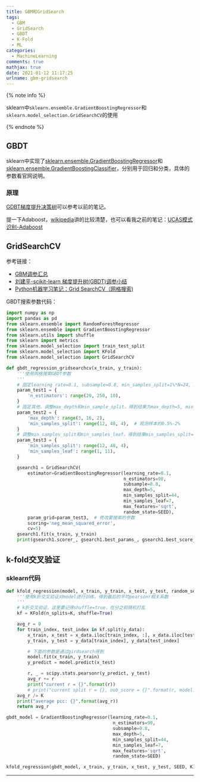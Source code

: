 ```yaml
---
title: GBM和GridSearch
tags:
  - GBM
  - GridSearch
  - GBDT
  - K-Fold
  - ML
categories:
  - MachineLearning
comments: true
mathjax: true
date: 2021-01-12 11:17:25
urlname: gbm-gridsearch
---
```


<meta name="referrer" content="no-referrer" />

{% note info %}

sklearn中`sklearn.ensemble.GradientBoostingRegressor`和`sklearn.model_selection.GridSearchCV`的使用

{% endnote %}
<!--more-->

## GBDT

sklearn中实现了[sklearn.ensemble.GradientBoostingRegressor](https://scikit-learn.org/stable/modules/generated/sklearn.ensemble.GradientBoostingRegressor.html#sklearn.ensemble.GradientBoostingRegressor)和[sklearn.ensemble.GradientBoostingClassifier](https://scikit-learn.org/stable/modules/generated/sklearn.ensemble.GradientBoostingRegressor.html#sklearn.ensemble.GradientBoostingRegressor)，分别用于回归和分类，具体的参数看官网说明。

### 原理

[GDBT梯度提升决策树](https://hanielxx.com/Notes/2020-12-08-ucas-big-data-analysis-review.html#Gradient-Boost-Decision-Tree-GBDT)可以参考以前的笔记。

提一下Adaboost，[wikipedia](https://en.wikipedia.org/wiki/AdaBoost)讲的比较清楚，也可以看我之前的笔记：[UCAS模式识别-Adaboost](https://hanielxx.com/Notes/2020-12-14-ucas-prml-review.html#AdaBoost)

## GridSearchCV

参考链接：
- [GBM调参汇总](https://zhuanlan.zhihu.com/p/130747955)
- [刘建平-scikit-learn 梯度提升树(GBDT)调参小结](https://www.cnblogs.com/pinard/p/6143927.html)
- [Python机器学习笔记：Grid SearchCV（网格搜索)](https://www.cnblogs.com/wj-1314/p/10422159.html)

GBDT搜索参数代码：

```python
import numpy as np
import pandas as pd
from sklearn.ensemble import RandomForestRegressor
from sklearn.ensemble import GradientBoostingRegressor
from sklearn.utils import shuffle
from sklearn import metrics
from sklearn.model_selection import train_test_split
from sklearn.model_selection import KFold
from sklearn.model_selection import GridSearchCV

def gbdt_regression_gridsearchcv(x_train, y_train):
    '''使用网格搜索GBDT参数
    '''
    # 固定learning rate=0.1, subsample=0.8, min_samples_split=1%*N=24, min_samples_leaf=default=1, max_depth=8, max_features='sqrt', random_state=SEED，得到结果n_estimaors=90最佳
    param_test1 = {
        'n_estimators': range(20, 250, 10),
    }
    # 固定其他，调整max_depth和min_sample_split，得到结果为max_depth=5, min_samples_split=44
    param_test2 = {
        'max_depth': range(3, 16, 2),
        'min_samples_split': range(12, 48, 4),  # 观测样本的0.5%-2%
    }
    # 调整min_samples_split和min_samples_leaf，得到结果min_samples_split=44,min_samples_leaf=7
    param_test3 = {
        'min_samples_split': range(12, 48, 4),
        'min_samples_leaf': range(1, 11),
    }

    gsearch1 = GridSearchCV(
        estimator=GradientBoostingRegressor(learning_rate=0.1,
                                            n_estimators=90,
                                            subsample=0.8,
                                            max_depth=5,
                                            min_samples_split=44,
                                            min_samples_leaf=7,
                                            max_features='sqrt',
                                            random_state=SEED),
        param_grid=param_test3,  # 修改要搜索的参数
        scoring='neg_mean_squared_error',
        cv=5)
    gsearch1.fit(x_train, y_train)
    print(gsearch1.scorer_, gsearch1.best_params_, gsearch1.best_score_)
```

## k-fold交叉验证

### sklearn代码

```python
def kfold_regression(model, x_train, y_train, x_test, y_test, random_seed, K=5):
    '''使用k折交叉验证对model进行训练，得到最后的平均pearsonr相关系数
    '''
    # k折交叉验证，这里要记得shuffle=true，在分之前随机打乱
    kf = KFold(n_splits=K, shuffle=True)

    avg_r = 0
    for train_index, test_index in kf.split(y_data):
        x_train, x_test = x_data.iloc[train_index, :], x_data.iloc[test_index, :]
        y_train, y_test = y_data[train_index], y_data[test_index]

        # 下面的参数是通过girdsearch得到
        model.fit(x_train, y_train)
        y_predict = model.predict(x_test)

        r, _ = scipy.stats.pearsonr(y_predict, y_test)
        avg_r += r
        print("current r = {}".format(r))
        # print("current split r = {}, oob_score = {}".format(r, model.oob_score_))
    avg_r /= K
    print("average pcc: {}".format(avg_r))
    return avg_r

gbdt_model = GradientBoostingRegressor(learning_rate=0.1,
                                        n_estimators=90,
                                        subsample=0.8,
                                        max_depth=5,
                                        min_samples_split=44,
                                        min_samples_leaf=7,
                                        max_features='sqrt',
                                        random_state=SEED)

kfold_regression(gbdt_model, x_train, y_train, x_test, y_test, SEED, K)
```

-----